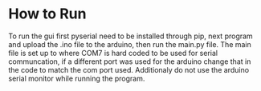 # How to Run
To run the gui first pyserial need to be installed through pip, next program and upload the .ino file to the arduino, then run the main.py file. The main file is set up to where COM7 is hard coded to be used for serial communcation, if a different port was used for the arduino change that in the code to match the com port used. Additionaly do not use the arduino serial monitor while running the program. 
